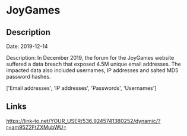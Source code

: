 # JoyGames

## Description

Date: 2019-12-14

Description:
In December 2019, the forum for the JoyGames website suffered a data breach that exposed 4.5M unique email addresses. The impacted data also included usernames, IP addresses and salted MD5 password hashes.


['Email addresses', 'IP addresses', 'Passwords', 'Usernames']

## Links

https://link-to.net/YOUR_USER/536.9245741380252/dynamic/?r=am95Z2FtZXMubWU=